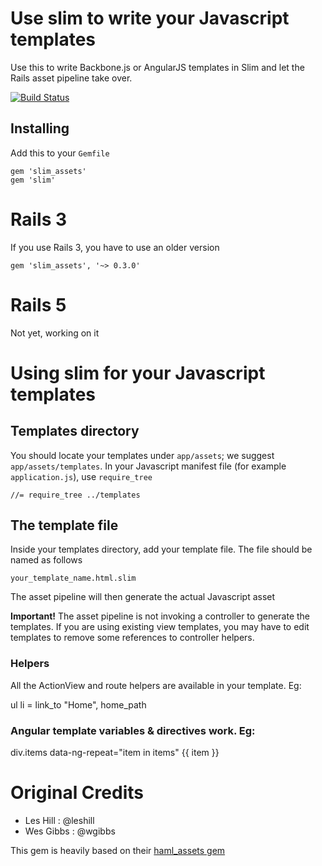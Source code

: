 # Use slim to write your Javascript templates

Use this to write Backbone.js or AngularJS templates in Slim and let the Rails asset pipeline take over.

[![Build Status](https://secure.travis-ci.org/dabit/slim_assets.png)](http://travis-ci.org/dabit/slim_assets)

## Installing

Add this to your `Gemfile`

    gem 'slim_assets'
    gem 'slim'

# Rails 3

If you use Rails 3, you have to use an older version

    gem 'slim_assets', '~> 0.3.0'

# Rails 5

Not yet, working on it

# Using slim for your Javascript templates

## Templates directory

You should locate your templates under `app/assets`; we suggest `app/assets/templates`.
In your Javascript manifest file (for example `application.js`), use `require_tree`

    //= require_tree ../templates

## The template file

Inside your templates directory, add your template file. The file should be named as follows

    your_template_name.html.slim

The asset pipeline will then generate the actual Javascript asset

**Important!** The asset pipeline is not invoking a controller to generate the templates.
If you are using existing view templates, you may have to edit templates to remove
some references to controller helpers.

### Helpers

All the ActionView and route helpers are available in your template. Eg:

ul
  li = link_to "Home", home_path

### Angular template variables & directives work. Eg:

div.items data-ng-repeat="item in items" {{ item }}


# Original Credits

* Les Hill : @leshill
* Wes Gibbs : @wgibbs

This gem is heavily based on their [haml_assets gem](https://github.com/infbio/haml_assets)


